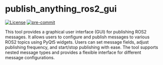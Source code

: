 # publish_anything_ros2_gui

[![License](https://img.shields.io/badge/License-Apache%202.0-blue.svg)](https://opensource.org/licenses/Apache-2.0)
[![pre-commit](https://img.shields.io/badge/pre--commit-enabled-brightgreen?logo=pre-commit)](https://github.com/pre-commit/pre-commit)

This tool provides a graphical user interface (GUI) for publishing ROS2 messages.
It allows users to configure and publish messages to various ROS2 topics using PyQt5 widgets.
Users can set message fields, adjust publishing frequency, and start/stop publishing with ease.
The tool supports nested message types and provides a flexible interface for different message configurations.
